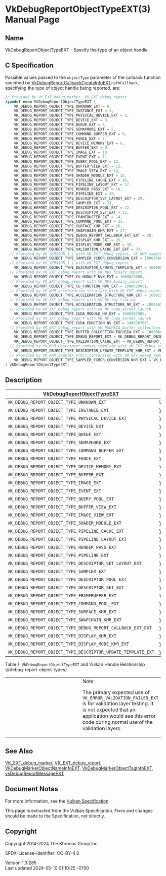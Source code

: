 # VkDebugReportObjectTypeEXT(3) Manual Page

## Name

VkDebugReportObjectTypeEXT - Specify the type of an object handle



## <a href="#_c_specification" class="anchor"></a>C Specification

Possible values passed to the `objectType` parameter of the callback
function specified by
[VkDebugReportCallbackCreateInfoEXT](https://registry.khronos.org/vulkan/specs/1.3-extensions/man/html/VkDebugReportCallbackCreateInfoEXT.html)::`pfnCallback`,
specifying the type of object handle being reported, are:

``` c
// Provided by VK_EXT_debug_marker, VK_EXT_debug_report
typedef enum VkDebugReportObjectTypeEXT {
    VK_DEBUG_REPORT_OBJECT_TYPE_UNKNOWN_EXT = 0,
    VK_DEBUG_REPORT_OBJECT_TYPE_INSTANCE_EXT = 1,
    VK_DEBUG_REPORT_OBJECT_TYPE_PHYSICAL_DEVICE_EXT = 2,
    VK_DEBUG_REPORT_OBJECT_TYPE_DEVICE_EXT = 3,
    VK_DEBUG_REPORT_OBJECT_TYPE_QUEUE_EXT = 4,
    VK_DEBUG_REPORT_OBJECT_TYPE_SEMAPHORE_EXT = 5,
    VK_DEBUG_REPORT_OBJECT_TYPE_COMMAND_BUFFER_EXT = 6,
    VK_DEBUG_REPORT_OBJECT_TYPE_FENCE_EXT = 7,
    VK_DEBUG_REPORT_OBJECT_TYPE_DEVICE_MEMORY_EXT = 8,
    VK_DEBUG_REPORT_OBJECT_TYPE_BUFFER_EXT = 9,
    VK_DEBUG_REPORT_OBJECT_TYPE_IMAGE_EXT = 10,
    VK_DEBUG_REPORT_OBJECT_TYPE_EVENT_EXT = 11,
    VK_DEBUG_REPORT_OBJECT_TYPE_QUERY_POOL_EXT = 12,
    VK_DEBUG_REPORT_OBJECT_TYPE_BUFFER_VIEW_EXT = 13,
    VK_DEBUG_REPORT_OBJECT_TYPE_IMAGE_VIEW_EXT = 14,
    VK_DEBUG_REPORT_OBJECT_TYPE_SHADER_MODULE_EXT = 15,
    VK_DEBUG_REPORT_OBJECT_TYPE_PIPELINE_CACHE_EXT = 16,
    VK_DEBUG_REPORT_OBJECT_TYPE_PIPELINE_LAYOUT_EXT = 17,
    VK_DEBUG_REPORT_OBJECT_TYPE_RENDER_PASS_EXT = 18,
    VK_DEBUG_REPORT_OBJECT_TYPE_PIPELINE_EXT = 19,
    VK_DEBUG_REPORT_OBJECT_TYPE_DESCRIPTOR_SET_LAYOUT_EXT = 20,
    VK_DEBUG_REPORT_OBJECT_TYPE_SAMPLER_EXT = 21,
    VK_DEBUG_REPORT_OBJECT_TYPE_DESCRIPTOR_POOL_EXT = 22,
    VK_DEBUG_REPORT_OBJECT_TYPE_DESCRIPTOR_SET_EXT = 23,
    VK_DEBUG_REPORT_OBJECT_TYPE_FRAMEBUFFER_EXT = 24,
    VK_DEBUG_REPORT_OBJECT_TYPE_COMMAND_POOL_EXT = 25,
    VK_DEBUG_REPORT_OBJECT_TYPE_SURFACE_KHR_EXT = 26,
    VK_DEBUG_REPORT_OBJECT_TYPE_SWAPCHAIN_KHR_EXT = 27,
    VK_DEBUG_REPORT_OBJECT_TYPE_DEBUG_REPORT_CALLBACK_EXT_EXT = 28,
    VK_DEBUG_REPORT_OBJECT_TYPE_DISPLAY_KHR_EXT = 29,
    VK_DEBUG_REPORT_OBJECT_TYPE_DISPLAY_MODE_KHR_EXT = 30,
    VK_DEBUG_REPORT_OBJECT_TYPE_VALIDATION_CACHE_EXT_EXT = 33,
  // Provided by VK_VERSION_1_1 with VK_EXT_debug_report, VK_KHR_sampler_ycbcr_conversion with VK_EXT_debug_report
    VK_DEBUG_REPORT_OBJECT_TYPE_SAMPLER_YCBCR_CONVERSION_EXT = 1000156000,
  // Provided by VK_VERSION_1_1 with VK_EXT_debug_report
    VK_DEBUG_REPORT_OBJECT_TYPE_DESCRIPTOR_UPDATE_TEMPLATE_EXT = 1000085000,
  // Provided by VK_EXT_debug_report with VK_NVX_binary_import
    VK_DEBUG_REPORT_OBJECT_TYPE_CU_MODULE_NVX_EXT = 1000029000,
  // Provided by VK_EXT_debug_report with VK_NVX_binary_import
    VK_DEBUG_REPORT_OBJECT_TYPE_CU_FUNCTION_NVX_EXT = 1000029001,
  // Provided by VK_KHR_acceleration_structure with VK_EXT_debug_report
    VK_DEBUG_REPORT_OBJECT_TYPE_ACCELERATION_STRUCTURE_KHR_EXT = 1000150000,
  // Provided by VK_EXT_debug_report with VK_NV_ray_tracing
    VK_DEBUG_REPORT_OBJECT_TYPE_ACCELERATION_STRUCTURE_NV_EXT = 1000165000,
  // Provided by VK_EXT_debug_report with VK_NV_cuda_kernel_launch
    VK_DEBUG_REPORT_OBJECT_TYPE_CUDA_MODULE_NV_EXT = 1000307000,
  // Provided by VK_EXT_debug_report with VK_NV_cuda_kernel_launch
    VK_DEBUG_REPORT_OBJECT_TYPE_CUDA_FUNCTION_NV_EXT = 1000307001,
  // Provided by VK_EXT_debug_report with VK_FUCHSIA_buffer_collection
    VK_DEBUG_REPORT_OBJECT_TYPE_BUFFER_COLLECTION_FUCHSIA_EXT = 1000366000,
    VK_DEBUG_REPORT_OBJECT_TYPE_DEBUG_REPORT_EXT = VK_DEBUG_REPORT_OBJECT_TYPE_DEBUG_REPORT_CALLBACK_EXT_EXT,
    VK_DEBUG_REPORT_OBJECT_TYPE_VALIDATION_CACHE_EXT = VK_DEBUG_REPORT_OBJECT_TYPE_VALIDATION_CACHE_EXT_EXT,
  // Provided by VK_KHR_descriptor_update_template with VK_EXT_debug_report
    VK_DEBUG_REPORT_OBJECT_TYPE_DESCRIPTOR_UPDATE_TEMPLATE_KHR_EXT = VK_DEBUG_REPORT_OBJECT_TYPE_DESCRIPTOR_UPDATE_TEMPLATE_EXT,
  // Provided by VK_KHR_sampler_ycbcr_conversion with VK_EXT_debug_report
    VK_DEBUG_REPORT_OBJECT_TYPE_SAMPLER_YCBCR_CONVERSION_KHR_EXT = VK_DEBUG_REPORT_OBJECT_TYPE_SAMPLER_YCBCR_CONVERSION_EXT,
} VkDebugReportObjectTypeEXT;
```

## <a href="#_description" class="anchor"></a>Description

| [VkDebugReportObjectTypeEXT](https://registry.khronos.org/vulkan/specs/1.3-extensions/man/html/VkDebugReportObjectTypeEXT.html) | Vulkan Handle Type                                            |
|---------------------------------------------------------------|---------------------------------------------------------------|
| `VK_DEBUG_REPORT_OBJECT_TYPE_UNKNOWN_EXT`                     | Unknown/Undefined Handle                                      |
| `VK_DEBUG_REPORT_OBJECT_TYPE_INSTANCE_EXT`                    | [VkInstance](https://registry.khronos.org/vulkan/specs/1.3-extensions/man/html/VkInstance.html)                                 |
| `VK_DEBUG_REPORT_OBJECT_TYPE_PHYSICAL_DEVICE_EXT`             | [VkPhysicalDevice](https://registry.khronos.org/vulkan/specs/1.3-extensions/man/html/VkPhysicalDevice.html)                     |
| `VK_DEBUG_REPORT_OBJECT_TYPE_DEVICE_EXT`                      | [VkDevice](https://registry.khronos.org/vulkan/specs/1.3-extensions/man/html/VkDevice.html)                                     |
| `VK_DEBUG_REPORT_OBJECT_TYPE_QUEUE_EXT`                       | [VkQueue](https://registry.khronos.org/vulkan/specs/1.3-extensions/man/html/VkQueue.html)                                       |
| `VK_DEBUG_REPORT_OBJECT_TYPE_SEMAPHORE_EXT`                   | [VkSemaphore](https://registry.khronos.org/vulkan/specs/1.3-extensions/man/html/VkSemaphore.html)                               |
| `VK_DEBUG_REPORT_OBJECT_TYPE_COMMAND_BUFFER_EXT`              | [VkCommandBuffer](https://registry.khronos.org/vulkan/specs/1.3-extensions/man/html/VkCommandBuffer.html)                       |
| `VK_DEBUG_REPORT_OBJECT_TYPE_FENCE_EXT`                       | [VkFence](https://registry.khronos.org/vulkan/specs/1.3-extensions/man/html/VkFence.html)                                       |
| `VK_DEBUG_REPORT_OBJECT_TYPE_DEVICE_MEMORY_EXT`               | [VkDeviceMemory](https://registry.khronos.org/vulkan/specs/1.3-extensions/man/html/VkDeviceMemory.html)                         |
| `VK_DEBUG_REPORT_OBJECT_TYPE_BUFFER_EXT`                      | [VkBuffer](https://registry.khronos.org/vulkan/specs/1.3-extensions/man/html/VkBuffer.html)                                     |
| `VK_DEBUG_REPORT_OBJECT_TYPE_IMAGE_EXT`                       | [VkImage](https://registry.khronos.org/vulkan/specs/1.3-extensions/man/html/VkImage.html)                                       |
| `VK_DEBUG_REPORT_OBJECT_TYPE_EVENT_EXT`                       | [VkEvent](https://registry.khronos.org/vulkan/specs/1.3-extensions/man/html/VkEvent.html)                                       |
| `VK_DEBUG_REPORT_OBJECT_TYPE_QUERY_POOL_EXT`                  | [VkQueryPool](https://registry.khronos.org/vulkan/specs/1.3-extensions/man/html/VkQueryPool.html)                               |
| `VK_DEBUG_REPORT_OBJECT_TYPE_BUFFER_VIEW_EXT`                 | [VkBufferView](https://registry.khronos.org/vulkan/specs/1.3-extensions/man/html/VkBufferView.html)                             |
| `VK_DEBUG_REPORT_OBJECT_TYPE_IMAGE_VIEW_EXT`                  | [VkImageView](https://registry.khronos.org/vulkan/specs/1.3-extensions/man/html/VkImageView.html)                               |
| `VK_DEBUG_REPORT_OBJECT_TYPE_SHADER_MODULE_EXT`               | [VkShaderModule](https://registry.khronos.org/vulkan/specs/1.3-extensions/man/html/VkShaderModule.html)                         |
| `VK_DEBUG_REPORT_OBJECT_TYPE_PIPELINE_CACHE_EXT`              | [VkPipelineCache](https://registry.khronos.org/vulkan/specs/1.3-extensions/man/html/VkPipelineCache.html)                       |
| `VK_DEBUG_REPORT_OBJECT_TYPE_PIPELINE_LAYOUT_EXT`             | [VkPipelineLayout](https://registry.khronos.org/vulkan/specs/1.3-extensions/man/html/VkPipelineLayout.html)                     |
| `VK_DEBUG_REPORT_OBJECT_TYPE_RENDER_PASS_EXT`                 | [VkRenderPass](https://registry.khronos.org/vulkan/specs/1.3-extensions/man/html/VkRenderPass.html)                             |
| `VK_DEBUG_REPORT_OBJECT_TYPE_PIPELINE_EXT`                    | [VkPipeline](https://registry.khronos.org/vulkan/specs/1.3-extensions/man/html/VkPipeline.html)                                 |
| `VK_DEBUG_REPORT_OBJECT_TYPE_DESCRIPTOR_SET_LAYOUT_EXT`       | [VkDescriptorSetLayout](https://registry.khronos.org/vulkan/specs/1.3-extensions/man/html/VkDescriptorSetLayout.html)           |
| `VK_DEBUG_REPORT_OBJECT_TYPE_SAMPLER_EXT`                     | [VkSampler](https://registry.khronos.org/vulkan/specs/1.3-extensions/man/html/VkSampler.html)                                   |
| `VK_DEBUG_REPORT_OBJECT_TYPE_DESCRIPTOR_POOL_EXT`             | [VkDescriptorPool](https://registry.khronos.org/vulkan/specs/1.3-extensions/man/html/VkDescriptorPool.html)                     |
| `VK_DEBUG_REPORT_OBJECT_TYPE_DESCRIPTOR_SET_EXT`              | [VkDescriptorSet](https://registry.khronos.org/vulkan/specs/1.3-extensions/man/html/VkDescriptorSet.html)                       |
| `VK_DEBUG_REPORT_OBJECT_TYPE_FRAMEBUFFER_EXT`                 | [VkFramebuffer](https://registry.khronos.org/vulkan/specs/1.3-extensions/man/html/VkFramebuffer.html)                           |
| `VK_DEBUG_REPORT_OBJECT_TYPE_COMMAND_POOL_EXT`                | [VkCommandPool](https://registry.khronos.org/vulkan/specs/1.3-extensions/man/html/VkCommandPool.html)                           |
| `VK_DEBUG_REPORT_OBJECT_TYPE_SURFACE_KHR_EXT`                 | [VkSurfaceKHR](https://registry.khronos.org/vulkan/specs/1.3-extensions/man/html/VkSurfaceKHR.html)                             |
| `VK_DEBUG_REPORT_OBJECT_TYPE_SWAPCHAIN_KHR_EXT`               | [VkSwapchainKHR](https://registry.khronos.org/vulkan/specs/1.3-extensions/man/html/VkSwapchainKHR.html)                         |
| `VK_DEBUG_REPORT_OBJECT_TYPE_DEBUG_REPORT_CALLBACK_EXT_EXT`   | [VkDebugReportCallbackEXT](https://registry.khronos.org/vulkan/specs/1.3-extensions/man/html/VkDebugReportCallbackEXT.html)     |
| `VK_DEBUG_REPORT_OBJECT_TYPE_DISPLAY_KHR_EXT`                 | [VkDisplayKHR](https://registry.khronos.org/vulkan/specs/1.3-extensions/man/html/VkDisplayKHR.html)                             |
| `VK_DEBUG_REPORT_OBJECT_TYPE_DISPLAY_MODE_KHR_EXT`            | [VkDisplayModeKHR](https://registry.khronos.org/vulkan/specs/1.3-extensions/man/html/VkDisplayModeKHR.html)                     |
| `VK_DEBUG_REPORT_OBJECT_TYPE_DESCRIPTOR_UPDATE_TEMPLATE_EXT`  | [VkDescriptorUpdateTemplate](https://registry.khronos.org/vulkan/specs/1.3-extensions/man/html/VkDescriptorUpdateTemplate.html) |

Table 1. `VkDebugReportObjectTypeEXT` and Vulkan Handle Relationship
{#debug-report-object-types}

<table>
<colgroup>
<col style="width: 50%" />
<col style="width: 50%" />
</colgroup>
<tbody>
<tr class="odd">
<td class="icon"><em></em></td>
<td class="content">Note
<p>The primary expected use of
<code>VK_ERROR_VALIDATION_FAILED_EXT</code> is for validation layer
testing. It is not expected that an application would see this error
code during normal use of the validation layers.</p></td>
</tr>
</tbody>
</table>

## <a href="#_see_also" class="anchor"></a>See Also

[VK_EXT_debug_marker](https://registry.khronos.org/vulkan/specs/1.3-extensions/man/html/VK_EXT_debug_marker.html),
[VK_EXT_debug_report](https://registry.khronos.org/vulkan/specs/1.3-extensions/man/html/VK_EXT_debug_report.html),
[VkDebugMarkerObjectNameInfoEXT](https://registry.khronos.org/vulkan/specs/1.3-extensions/man/html/VkDebugMarkerObjectNameInfoEXT.html),
[VkDebugMarkerObjectTagInfoEXT](https://registry.khronos.org/vulkan/specs/1.3-extensions/man/html/VkDebugMarkerObjectTagInfoEXT.html),
[vkDebugReportMessageEXT](https://registry.khronos.org/vulkan/specs/1.3-extensions/man/html/vkDebugReportMessageEXT.html)

## <a href="#_document_notes" class="anchor"></a>Document Notes

For more information, see the <a
href="https://registry.khronos.org/vulkan/specs/1.3-extensions/html/vkspec.html#VkDebugReportObjectTypeEXT"
target="_blank" rel="noopener">Vulkan Specification</a>

This page is extracted from the Vulkan Specification. Fixes and changes
should be made to the Specification, not directly.

## <a href="#_copyright" class="anchor"></a>Copyright

Copyright 2014-2024 The Khronos Group Inc.

SPDX-License-Identifier: CC-BY-4.0

Version 1.3.285  
Last updated 2024-05-10 01:10:25 -0700
